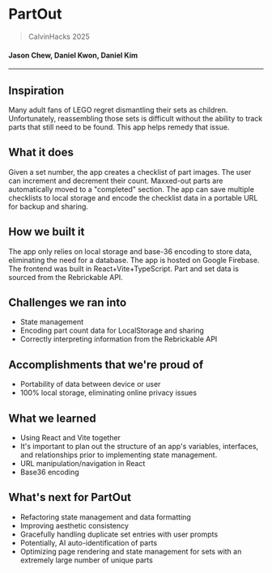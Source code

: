 # PartOut

> CalvinHacks 2025

#### Jason Chew, Daniel Kwon, Daniel Kim

---

## Inspiration

Many adult fans of LEGO regret dismantling their sets as children. Unfortunately, reassembling those sets is difficult without the ability to track parts that still need to be found. This app helps remedy that issue.

## What it does

Given a set number, the app creates a checklist of part images. The user can increment and decrement their count. Maxxed-out parts are automatically moved to a "completed" section. The app can save multiple checklists to local storage and encode the checklist data in a portable URL for backup and sharing.

## How we built it

The app only relies on local storage and base-36 encoding to store data, eliminating the need for a database. The app is hosted on Google Firebase. The frontend was built in React+Vite+TypeScript. Part and set data is sourced from the Rebrickable API.

## Challenges we ran into

- State management
- Encoding part count data for LocalStorage and sharing
- Correctly interpreting information from the Rebrickable API

## Accomplishments that we're proud of

- Portability of data between device or user
- 100% local storage, eliminating online privacy issues

## What we learned

- Using React and Vite together
- It's important to plan out the structure of an app's variables, interfaces, and relationships prior to implementing state management.
- URL manipulation/navigation in React
- Base36 encoding

## What's next for PartOut

- Refactoring state management and data formatting
- Improving aesthetic consistency
- Gracefully handling duplicate set entries with user prompts
- Potentially, AI auto-identification of parts
- Optimizing page rendering and state management for sets with an extremely large number of unique parts
